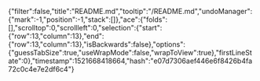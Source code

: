 {"filter":false,"title":"README.md","tooltip":"/README.md","undoManager":{"mark":-1,"position":-1,"stack":[]},"ace":{"folds":[],"scrolltop":0,"scrollleft":0,"selection":{"start":{"row":13,"column":13},"end":{"row":13,"column":13},"isBackwards":false},"options":{"guessTabSize":true,"useWrapMode":false,"wrapToView":true},"firstLineState":0},"timestamp":1521668418664,"hash":"e07d7306aef446e6f8426b4fa72c0c4e7e2df6c4"}